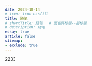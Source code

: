 ```yaml
---
date: 2024-10-14
# icon: icon-cssfill
title: 随笔
# shortTitle: 随笔   # 面包屑标题--副标题
# description: 随笔
essay: true
article: false
sitemap:
- exclude: true
---
```

2233